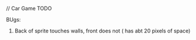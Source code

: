 // Car Game TODO

BUgs: 
1. Back of sprite touches walls, front does not ( has abt 20 pixels of space)
